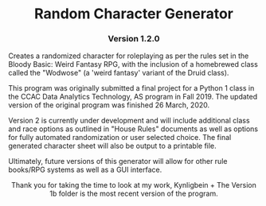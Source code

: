 # <center>Random Character Generator
### <center>Version 1.2.0
Creates a randomized character for roleplaying as per the rules set in the Bloody Basic: Weird Fantasy RPG, with the inclusion of a homebrewed class called the "Wodwose" (a 'weird fantasy' variant of the Druid class).
<p>This program was originally submitted a final project for a Python 1 class in the CCAC Data Analytics Technology, AS program in Fall 2019. The updated version of the original program was finished 26 March, 2020.
<p>Version 2 is currently under development and will include additional class and race options as outlined in "House Rules" documents as well as options for fully automated randomization or user selected choice. The final generated character sheet will also be output to a printable file.
<p>Ultimately, future versions of this generator will allow for other rule books/RPG systems as well as a GUI interface.
<center><p>Thank you for taking the time to look at my work, Kynligbein  
+ The Version 1b folder is the most recent version of the program.
